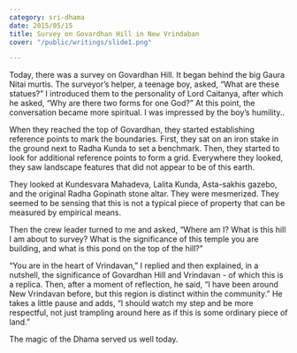 ```yaml
---
category: sri-dhama
date: 2015/05/15
title: Survey on Govardhan Hill in New Vrindaban
cover: "/public/writings/slide1.png"

---
```

Today, there was a survey on Govardhan Hill. It began behind the big Gaura Nitai murtis. The surveyor’s helper, a teenage boy, asked, “What are these statues?” I introduced them to the personality of Lord Caitanya, after which he asked, “Why are there two forms for one God?” At this point, the conversation became more spiritual. I was impressed by the boy’s humility..

When they reached the top of Govardhan, they started establishing reference points to mark the boundaries. First, they sat on an iron stake in the ground next to Radha Kunda to set a benchmark. Then, they started to look for additional reference points to form a grid. Everywhere they looked, they saw landscape features that did not appear to be of this earth.

They looked at Kundesvara Mahadeva, Lalita Kunda, Asta-sakhis gazebo, and the original Radha Gopinath stone altar. They were mesmerized. They seemed to be sensing that this is not a typical piece of property that can be measured by empirical means.

Then the crew leader turned to me and asked, “Where am I? What is this hill I am about to survey? What is the significance of this temple you are building, and what is this pond on the top of the hill?”

“You are in the heart of Vrindavan,” I replied and then explained, in a nutshell, the significance of Govardhan Hill and Vrindavan - of which this is a replica. Then, after a moment of reflection, he said, “I have been around New Vrindavan before, but this region is distinct within the community.” He takes a little pause and adds, “I should watch my step and be more respectful, not just trampling around here as if this is some ordinary piece of land.”

The magic of the Dhama served us well today.